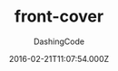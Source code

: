 ---
title: front-cover
github: https://github.com/dashingcode/front-cover
demo: https://dashingcode.github.io/front-cover/
author: DashingCode
ssg:
  - Jekyll
cms:
  - No Cms
date: 2016-02-21T11:07:54.000Z
description: Front Cover jekyll theme
stale: true
---